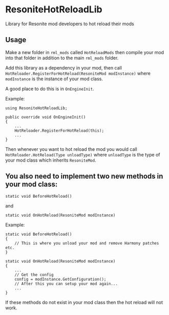 # ResoniteHotReloadLib

Library for Resonite mod developers to hot reload their mods

## Usage

Make a new folder in `rml_mods` called `HotReloadMods` then compile your mod into that folder in addition to the main `rml_mods` folder.

Add this library as a dependency in your mod, then call `HotReloader.RegisterForHotReload(ResoniteMod modInstance)` where `modInstance` is the instance of your mod class.

A good place to do this is in `OnEngineInit`.

Example:

```
using ResoniteHotReloadLib;

public override void OnEngineInit()
{
    ...
    HotReloader.RegisterForHotReload(this);
    ...
}
```

Then whenever you want to hot reload the mod you would call `HotReloader.HotReload(Type unloadType)` where `unloadType` is the type of your mod class which inherits `ResoniteMod`.

## You also need to implement two new methods in your mod class:

`static void BeforeHotReload()`

and 

`static void OnHotReload(ResoniteMod modInstance)`

Example:

```
static void BeforeHotReload()
{
    // This is where you unload your mod and remove Harmony patches etc.
}

static void OnHotReload(ResoniteMod modInstance)
{
    ...
    // Get the config
    config = modInstance.GetConfiguration();
    // After this you can setup your mod again...
    ...
}
```

If these methods do not exist in your mod class then the hot reload will not work.
